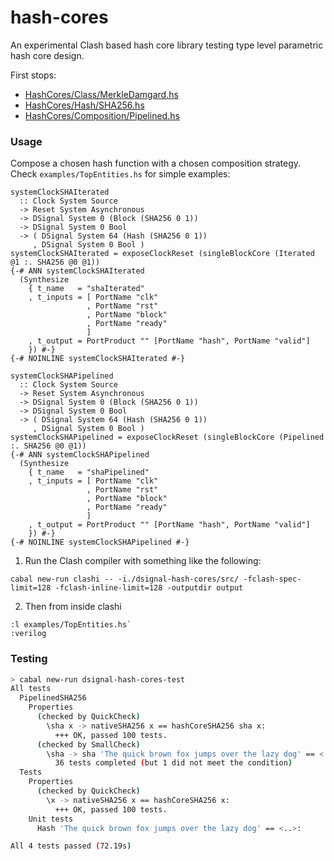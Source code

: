 # hash-cores

An experimental Clash based hash core library testing type level parametric hash core design.

First stops:

- [HashCores/Class/MerkleDamgard.hs](https://github.com/blaxill/dsignal-hash-cores/blob/master/src/Clash/HashCores/Class/MerkleDamgard.hs)
- [HashCores/Hash/SHA256.hs](https://github.com/blaxill/dsignal-hash-cores/blob/master/src/Clash/HashCores/Hash/SHA256.hs)
- [HashCores/Composition/Pipelined.hs](https://github.com/blaxill/dsignal-hash-cores/blob/master/src/Clash/HashCores/Composition/Pipelined.hs)

### Usage

Compose a chosen hash function with a chosen composition strategy. Check `examples/TopEntities.hs` for simple examples:

~~~
systemClockSHAIterated
  :: Clock System Source
  -> Reset System Asynchronous
  -> DSignal System 0 (Block (SHA256 0 1))
  -> DSignal System 0 Bool
  -> ( DSignal System 64 (Hash (SHA256 0 1))
     , DSignal System 0 Bool )
systemClockSHAIterated = exposeClockReset (singleBlockCore (Iterated @1 :. SHA256 @0 @1))
{-# ANN systemClockSHAIterated
  (Synthesize
    { t_name   = "shaIterated"
    , t_inputs = [ PortName "clk"
                 , PortName "rst"
                 , PortName "block"
                 , PortName "ready"
                 ]
    , t_output = PortProduct "" [PortName "hash", PortName "valid"]
    }) #-}
{-# NOINLINE systemClockSHAIterated #-}

systemClockSHAPipelined
  :: Clock System Source
  -> Reset System Asynchronous
  -> DSignal System 0 (Block (SHA256 0 1))
  -> DSignal System 0 Bool
  -> ( DSignal System 64 (Hash (SHA256 0 1))
     , DSignal System 0 Bool )
systemClockSHAPipelined = exposeClockReset (singleBlockCore (Pipelined :. SHA256 @0 @1))
{-# ANN systemClockSHAPipelined
  (Synthesize
    { t_name   = "shaPipelined"
    , t_inputs = [ PortName "clk"
                 , PortName "rst"
                 , PortName "block"
                 , PortName "ready"
                 ]
    , t_output = PortProduct "" [PortName "hash", PortName "valid"]
    }) #-}
{-# NOINLINE systemClockSHAPipelined #-}
~~~

1. Run the Clash compiler with something like the following:

  `cabal new-run clashi -- -i./dsignal-hash-cores/src/ -fclash-spec-limit=128 -fclash-inline-limit=128 -outputdir output`

2. Then from inside clashi

  ~~~
  :l examples/TopEntities.hs`
  :verilog
  ~~~

### Testing

```bash
> cabal new-run dsignal-hash-cores-test
All tests
  PipelinedSHA256
    Properties
      (checked by QuickCheck)
        \sha x -> nativeSHA256 x == hashCoreSHA256 sha x:                  OK (72.19s
          +++ OK, passed 100 tests.
      (checked by SmallCheck)
        \sha -> sha 'The quick brown fox jumps over the lazy dog' == <..>: OK (9.68s)
          36 tests completed (but 1 did not meet the condition)
  Tests
    Properties
      (checked by QuickCheck)
        \x -> nativeSHA256 x == hashCoreSHA256 x:                          OK (1.21s)
          +++ OK, passed 100 tests.
    Unit tests
      Hash 'The quick brown fox jumps over the lazy dog' == <..>:          OK (0.01s)

All 4 tests passed (72.19s)
```

